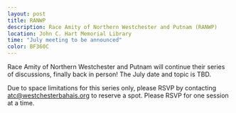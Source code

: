 ```yaml
---
layout: post
title: RANWP 
description: Race Amity of Northern Westchester and Putnam (RANWP)
location: John C. Hart Memorial Library
time: "July meeting to be announced" 
color: BF360C
---
```

Race Amity of Northern Westchester and Putnam will continue their series of discussions,
finally back in person! The July date and topic is TBD.

Due to space limitations for this series only, please RSVP by contacting
<atc@westchesterbahais.org> to reserve a spot. Please RSVP for one session at a time.
